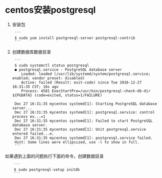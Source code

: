 centos安装postgresql
=============================================================

1. 安装包

		```
		$ sudo yum install postgresql-server postgresql-contrib
		```


2. 创建数据库数据目录


		```
		$ sudo systemctl status postgresql
		● postgresql.service - PostgreSQL database server
		   Loaded: loaded (/usr/lib/systemd/system/postgresql.service; enabled; vendor preset: disabled)
		   Active: failed (Result: exit-code) since Tue 2016-12-27 16:31:35 CST; 16s ago
		   Process: 4581 ExecStartPre=/usr/bin/postgresql-check-db-dir ${PGDATA} (code=exited, status=1/FAILURE)

		Dec 27 16:31:35 mycentos systemd[1]: Starting PostgreSQL database server...
		Dec 27 16:31:35 mycentos systemd[1]: postgresql.service: control process ex...=1
		Dec 27 16:31:35 mycentos systemd[1]: Failed to start PostgreSQL database server.
		Dec 27 16:31:35 mycentos systemd[1]: Unit postgresql.service entered failed...e.
		Dec 27 16:31:35 mycentos systemd[1]: postgresql.service failed.
		Hint: Some lines were ellipsized, use -l to show in full.
		```

如果遇到上面的问题执行下面的命令，创建数据目录


		```
		$ sudo postgresql-setup initdb
		```
